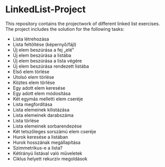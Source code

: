 # LinkedList-Project
This repository contains the projectwork of different linked list exercises. 
The project includes the solution for the following tasks:
- Lista létrehozása
- Lista feltöltése (képernyő/fájl)
- Új elem beszúrása a fej „elé”
- Új elem beszúrása a listába
- Új elem beszúrása a lista végére
- Új elem beszúrása rendezett listába
- Első elem törlése
- Utolsó elem törlése
- Köztes elem törlése
- Egy adott elem keresése
- Egy adott elem módosítása
- Két egymás melletti elem cseréje
- Lista megfordítása
- Lista elemeinek kilistázása
- Lista elemeinek darabszáma
- Lista törlése
- Lista elemeinek sorbarendezése
- Két tetszőleges sorszámú elem cseréje
- Hurok keresése a listában
- Hurok hosszának megállapítása
- Szimmetrikus-e a lista?
- Kétirányú listával való műveletek
- Ciklus helyett rekurzív megoldások

